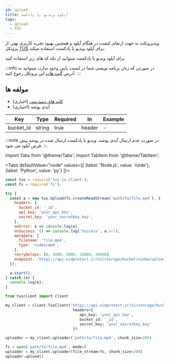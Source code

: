 ```yaml
---
id: upload
title: آپلود ویدیو یا پادکست
tags:
  - Upload
  - TUS
---
```


ویدپروتکت به جهت ارتقای کیفیت در هنگام آپلود و همچنین بهبود تجربه کاربری بهتر، از پروتکل
[TUS][]
برای آپلود ویدیو یا پادکست استفاده میکند.

برای آپلود ویدیو یا پادکست میتوانید از تکه کد های زیر استفاده کنید.

:::info
در صورتی که زبان برنامه نویسی شما در لیست پایین وجود ندارد، میتوانید به آدرس
[گیت هاب][]
این پروتکل رجوع کنید.
:::

## مولفه ها

* [کلید های دسترسی][] (اجباری)
* آیدی پوشه (اختیاری)

| Key       | Type   | Required | In     | Example |
|-----------|--------|----------|--------|---------|
| bucket_id | string | true     | header | -       |

:::note
در صورت عدم ارسال آیدی پوشه، ویدیو یا پادکست ارسال شده در پوشه پیش فرض آپلود می شود.
:::

import Tabs from '@theme/Tabs';
import TabItem from '@theme/TabItem';

<Tabs
defaultValue="node"
values={[
{label: 'Node.js', value: 'node'},
{label: 'Python', value: 'py'}
]}>

<TabItem value="node">

```js
const tus = require('tus-js-client');
const fs = require('fs');

try {
  const a = new tus.Upload(fs.createReadStream('path/to/file.mp4'), {
    headers: {
      bucket_id: '_id',
      api_key: 'your_api_key',
      secret_key: 'your_secretKey_key',
    },
    onError: e => console.log(e),
    onSuccess: () => console.log('Success', a.url),
    metadata: {
      filename: 'file.mp4',
      type: 'video/mp4',
    },
    retryDelays: [0, 3000, 5000, 10000, 20000],
    endpoint: 'https://api.vidprotect.ir/v1/storage/bucket/video/upload',
  });

  a.start();
} catch (e) {
  console.log(e);
}
```

</TabItem>

<TabItem value="py">

```python
from tusclient import client

my_client = client.TusClient('https://api.vidprotect.ir/v1/storage/bucket/video/upload',
                              headers={
                                 api_key: 'your_api_key',
                                 bucket_id: '_id',
                                 secret_key: 'your_secretKey_key' 
                              })

uploader = my_client.uploader('path/to/file.mp4', chunk_size=200)

fs = open('path/to/file.mp4', mode=)
uploader = my_client.uploader(file_stream=fs, chunk_size=200)
uploader.upload()
```

</TabItem>

</Tabs>

[کلید های دسترسی]: https://vidprotect.ir/panel/settings/security-settings

[TUS]: https://tus.io

[گیت هاب]: https://github.com/tus